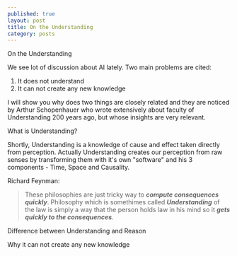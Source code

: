 ```yaml
---
published: true
layout: post
title: On the Understanding
category: posts
---
```


On the Understanding

We see lot of discussion about AI lately. Two main problems are cited: 

1. It does not understand
2. It can not create any new knowledge

I will show you why does two things are closely related and they are noticed by Arthur Schopenhauer who wrote extensively about faculty of Understanding 200 years ago, but whose insights are very relevant.

What is Understanding?

Shortly, Understanding is a knowledge of cause and effect taken directly from perception. Actually Understanding creates our perception from raw senses by transforming them with it's own "software" and his 3 components - Time, Space and Causality. 

Richard Feynman:
>These philosophies are just tricky way to ***compute consequences quickly***. Philosophy which is somethimes called ***Understanding*** of the law is simply a way that the person holds law in his mind so it ***gets quickly to the consequences***.


Difference between Understanding and Reason

Why it can not create any new knowledge



